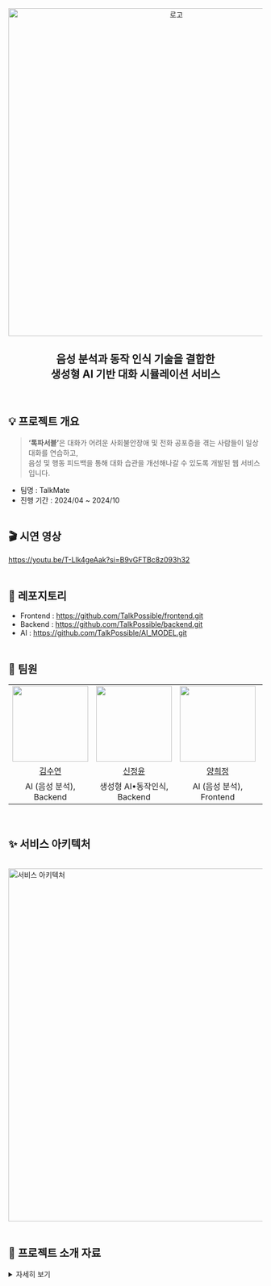 <div align="center">
  <img alt="로고" width="650" src="https://github.com/user-attachments/assets/addd2b33-5d34-4d10-9cb2-c8c50c59fd5a"/>
  <h2>음성 분석과 동작 인식 기술을 결합한<br>생성형 AI 기반 대화 시뮬레이션 서비스</h2>
</div>  
<br>

## 💡 프로젝트 개요
> <b>‘톡파서블’</b>은 대화가 어려운 사회불안장애 및 전화 공포증을 겪는 사람들이 일상 대화를 연습하고,<br>
음성 및 행동 피드백을 통해 대화 습관을 개선해나갈 수 있도록 개발된 웹 서비스입니다.
- 팀명 : TalkMate
- 진행 기간 : 2024/04 ~ 2024/10
<br><br>  

## 🎬 시연 영상
https://youtu.be/T-Llk4geAak?si=B9vGFTBc8z093h32
<br><br>  

## 📂 레포지토리
- Frontend : https://github.com/TalkPossible/frontend.git
- Backend : https://github.com/TalkPossible/backend.git
- AI : https://github.com/TalkPossible/AI_MODEL.git
<br><br> 

## 👥 팀원
<table>
  <tr>
    <td align="center">
      <img src="https://github.com/user-attachments/assets/ebeb3a5e-c377-4270-9388-099e54f0e8e2" width="150"/>
    </td>
    <td align="center">
      <img src="https://github.com/user-attachments/assets/697e2448-99f2-4f44-9c8e-efaaf795aa90" width="150"/>
    </td>
    <td align="center">
      <img src="https://github.com/user-attachments/assets/53014d08-3fb1-44e5-b1b5-7911dda10f9d" width="150"/>
    </td>
    <td align="center">
      <img src="https://github.com/user-attachments/assets/807302b3-5fc8-4a12-b8b5-a0466c866372" width="150"/>
    </td>
    <td align="center">
      <img src="https://github.com/user-attachments/assets/da0529a9-1ce5-4901-a493-5cf1ff54b5ee" width="150"/>
    </td>
  </tr>
  <tr>
    <td align="center">
      <a href="https://github.com/suddy78">김수연</a>
    </td>
    <td align="center">
      <a href="https://github.com/JungYoonShin">신정윤</a>
    </td>
    <td align="center">
      <a href="https://github.com/DandelionQZ">양희정</a>
    </td>
    <td align="center">
      <a href="https://github.com/eujjong18">이유종</a>
    </td>
    <td align="center">
      <a href="https://github.com/jeonggggggggggg">정은채</a>
    </td>    
  </tr>
  <tr>
    <td align="center">AI (음성 분석), Backend</td>
    <td align="center">생성형 AI•동작인식, Backend</td>
    <td align="center">AI (음성 분석), Frontend</td>
    <td align="center">생성형 AI•동작인식, Backend</td>
    <td align="center">생성형 AI•동작인식, Frontend</td>
  </tr>
</table>
<br>

## ✨ 서비스 아키텍처
<br>
<img alt="서비스 아키텍처" width="700" src="https://github.com/user-attachments/assets/5dbcb4db-5789-4548-91db-6b2b87c78ea9"/>
<br><br> 

## 📑 프로젝트 소개 자료
<details>
  <summary>자세히 보기</summary>
  <img width="800" src="https://github.com/user-attachments/assets/5a6d0450-2651-45e4-a104-a714aa858875"/><hr>
  <img width="800" src="https://github.com/user-attachments/assets/cc6d52b1-2325-4e99-9840-659cbac3a729"/><hr>
  <img width="800" src="https://github.com/user-attachments/assets/f79447b3-f1c8-4ce9-89a2-d7f2193bce19"/><hr>
  <img width="800" src="https://github.com/user-attachments/assets/a55bd64c-cbfc-4187-961e-e8a24efe0afb"/><hr>
  <img width="800" src="https://github.com/user-attachments/assets/a8ba7990-b69b-4f96-8457-30fc29c07e9d"/><hr>
  <img width="800" src="https://github.com/user-attachments/assets/2973f8d3-5f5c-42bc-88f9-9eb313b077b3"/><hr>
  <img width="800" src="https://github.com/user-attachments/assets/91801042-51e5-4332-8755-de2a39ef1ed1"/><hr>
  <img width="800" src="https://github.com/user-attachments/assets/9ddf6fae-23a2-4234-842c-da5bd9329ed8"/>
</details>
